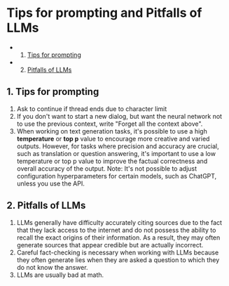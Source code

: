 # Tips for prompting and Pitfalls of LLMs

- 1. [Tips for prompting](#Tipsforprompting)
- 2. [Pitfalls of LLMs](#PitfallsofLLMs)

## 1. <a name='Tipsforprompting'></a>Tips for prompting

1. Ask to continue if thread ends due to character limit
1. If you don't want to start a new dialog, but want the neural network not to use the previous context, write "Forget all the context above".
1. When working on text generation tasks, it's possible to use a high **temperature** or **top p** value to encourage more creative and varied outputs. However, for tasks where precision and accuracy are crucial, such as translation or question answering, it's important to use a low temperature or top p value to improve the factual correctness and overall accuracy of the output. Note: It's not possible to adjust configuration hyperparameters for certain models, such as ChatGPT, unless you use the API.

## 2. <a name='PitfallsofLLMs'></a>Pitfalls of LLMs

1. LLMs generally have difficulty accurately citing sources due to the fact that they lack access to the internet and do not possess the ability to recall the exact origins of their information. As a result, they may often generate sources that appear credible but are actually incorrect.
1. Careful fact-checking is necessary when working with LLMs because they often generate lies when they are asked a question to which they do not know the answer.
1. LLMs are usually bad at math.
